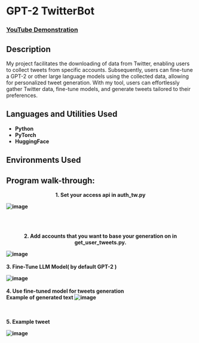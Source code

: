 <h1>GPT-2 TwitterBot</h1>

 ### [YouTube Demonstration](https://youtu.be/7eJexJVCqJo)

<h2>Description</h2>
My project facilitates the downloading of data from Twitter, enabling users to collect tweets from specific accounts. Subsequently, users can fine-tune a GPT-2 or other large language models using the collected data, allowing for personalized tweet generation. With my tool, users can effortlessly gather Twitter data, fine-tune models, and generate tweets tailored to their preferences.
<br />


<h2>Languages and Utilities Used</h2>

- <b>Python</b> 
- <b>PyTorch</b>
- <b>HuggingFace<b/>

<h2>Environments Used </h2>

<h2>Program walk-through:</h2>

<p align="center">
1. Set your access api in auth_tw.py<br/>
 
 ![image](https://github.com/DataProfunda/GPT-2-TwitterBot/assets/69935274/bc42141c-bcf5-4a81-9486-f637c6d9a9fe)

<br />
<br />

<p align="center">
2. Add accounts that you want to base your generation on in get_user_tweets.py. <br/>

![image](https://github.com/DataProfunda/GPT-2-TwitterBot/assets/69935274/4da31bab-9047-42a7-bc99-b4e20c023602)
<br />
<br />
3. Fine-Tune LLM Model( by default GPT-2 ) <br/>

![image](https://github.com/DataProfunda/GPT-2-TwitterBot/assets/69935274/ef5d472f-93f4-4012-bdc5-f91fe2683f41)
<br />
<br />
4. Use fine-tuned model for tweets generation <br/>
Example of generated text
![image](https://github.com/DataProfunda/GPT-2-TwitterBot/assets/69935274/09c7bf74-3741-4bc7-8224-a6df520cae75)


<br />
<br />
5. Example tweet <br/>

![image](https://github.com/DataProfunda/GPT-2-TwitterBot/assets/69935274/1023c15b-ca53-45d7-9d9f-451d71d2ce4b)

</br>
</br>
</p>

<!--
 ```diff
- text in red
+ text in green
! text in orange
# text in gray
@@ text in purple (and bold)@@
```
--!>
